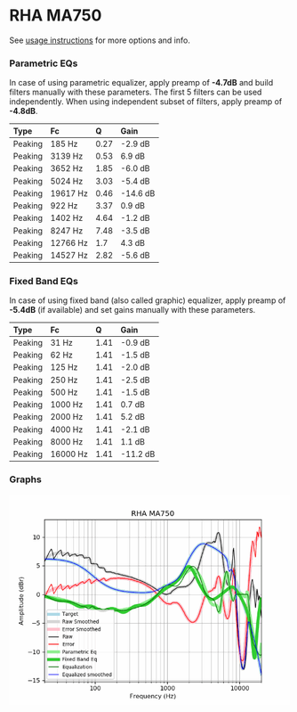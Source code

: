 # RHA MA750
See [usage instructions](https://github.com/jaakkopasanen/AutoEq#usage) for more options and info.

### Parametric EQs
In case of using parametric equalizer, apply preamp of **-4.7dB** and build filters manually
with these parameters. The first 5 filters can be used independently.
When using independent subset of filters, apply preamp of **-4.8dB**.

| Type    | Fc       |    Q | Gain     |
|:--------|:---------|:-----|:---------|
| Peaking | 185 Hz   | 0.27 | -2.9 dB  |
| Peaking | 3139 Hz  | 0.53 | 6.9 dB   |
| Peaking | 3652 Hz  | 1.85 | -6.0 dB  |
| Peaking | 5024 Hz  | 3.03 | -5.4 dB  |
| Peaking | 19617 Hz | 0.46 | -14.6 dB |
| Peaking | 922 Hz   | 3.37 | 0.9 dB   |
| Peaking | 1402 Hz  | 4.64 | -1.2 dB  |
| Peaking | 8247 Hz  | 7.48 | -3.5 dB  |
| Peaking | 12766 Hz | 1.7  | 4.3 dB   |
| Peaking | 14527 Hz | 2.82 | -5.6 dB  |

### Fixed Band EQs
In case of using fixed band (also called graphic) equalizer, apply preamp of **-5.4dB**
(if available) and set gains manually with these parameters.

| Type    | Fc       |    Q | Gain     |
|:--------|:---------|:-----|:---------|
| Peaking | 31 Hz    | 1.41 | -0.9 dB  |
| Peaking | 62 Hz    | 1.41 | -1.5 dB  |
| Peaking | 125 Hz   | 1.41 | -2.0 dB  |
| Peaking | 250 Hz   | 1.41 | -2.5 dB  |
| Peaking | 500 Hz   | 1.41 | -1.5 dB  |
| Peaking | 1000 Hz  | 1.41 | 0.7 dB   |
| Peaking | 2000 Hz  | 1.41 | 5.2 dB   |
| Peaking | 4000 Hz  | 1.41 | -2.1 dB  |
| Peaking | 8000 Hz  | 1.41 | 1.1 dB   |
| Peaking | 16000 Hz | 1.41 | -11.2 dB |

### Graphs
![](https://raw.githubusercontent.com/jaakkopasanen/AutoEq/master/results/oratory1990/usound/RHA%20MA750/RHA%20MA750.png)